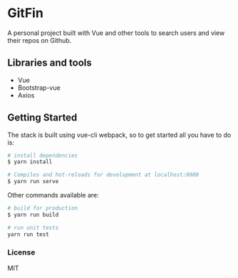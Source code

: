 # GitFin
A personal project built with Vue and other tools to search users and view their repos on Github.

## Libraries and tools
- Vue
- Bootstrap-vue
- Axios

## Getting Started
The stack is built using vue-cli webpack, so to get started all you have to do is:
```sh
# install dependencies
$ yarn install

# Compiles and hot-reloads for development at localhost:8080
$ yarn run serve
```
Other commands available are:
```sh
# build for production 
$ yarn run build

# run unit tests
yarn run test
```

### License
MIT
